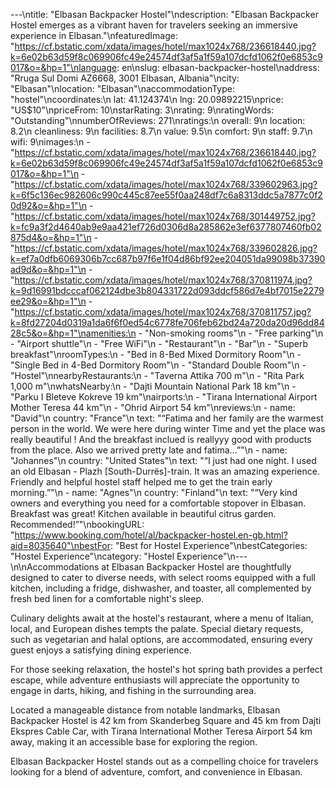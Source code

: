 ---\ntitle: "Elbasan Backpacker Hostel"\ndescription: "Elbasan Backpacker Hostel emerges as a vibrant haven for travelers seeking an immersive experience in Elbasan."\nfeaturedImage: "https://cf.bstatic.com/xdata/images/hotel/max1024x768/236618440.jpg?k=6e02b63d59f8c069906fc49e24574df3af5a1f59a107dcfd1062f0e6853c9017&o=&hp=1"\nlanguage: en\nslug: elbasan-backpacker-hostel\naddress: "Rruga Sul Domi AZ6668, 3001 Elbasan, Albania"\ncity: "Elbasan"\nlocation: "Elbasan"\naccommodationType: "hostel"\ncoordinates:\n  lat: 41.124374\n  lng: 20.09892215\nprice: "US$10"\npriceFrom: 10\nstarRating: 3\nrating: 9\nratingWords: "Outstanding"\nnumberOfReviews: 271\nratings:\n  overall: 9\n  location: 8.2\n  cleanliness: 9\n  facilities: 8.7\n  value: 9.5\n  comfort: 9\n  staff: 9.7\n  wifi: 9\nimages:\n  - "https://cf.bstatic.com/xdata/images/hotel/max1024x768/236618440.jpg?k=6e02b63d59f8c069906fc49e24574df3af5a1f59a107dcfd1062f0e6853c9017&o=&hp=1"\n  - "https://cf.bstatic.com/xdata/images/hotel/max1024x768/339602963.jpg?k=6f5c136ec982606c990c445c87ee55f0aa248df7c6a8313ddc5a7877c0f20d92&o=&hp=1"\n  - "https://cf.bstatic.com/xdata/images/hotel/max1024x768/301449752.jpg?k=fc9a3f2d4640ab9e9aa421ef726d0306d8a285862e3ef6377807460fb02875d4&o=&hp=1"\n  - "https://cf.bstatic.com/xdata/images/hotel/max1024x768/339602826.jpg?k=ef7a0dfb6069306b7cc687b97f6e1f04d86bf92ee204051da99098b37390ad9d&o=&hp=1"\n  - "https://cf.bstatic.com/xdata/images/hotel/max1024x768/370811974.jpg?k=9d16991bdcccaf062124dbe3b804331722d093ddcf586d7e4bf7015e2279ee29&o=&hp=1"\n  - "https://cf.bstatic.com/xdata/images/hotel/max1024x768/370811757.jpg?k=8fd27204d0319a1da6f6f0ed54c6778fe706feb62bd24a720da20d96dd8428c5&o=&hp=1"\namenities:\n  - "Non-smoking rooms"\n  - "Free parking"\n  - "Airport shuttle"\n  - "Free WiFi"\n  - "Restaurant"\n  - "Bar"\n  - "Superb breakfast"\nroomTypes:\n  - "Bed in 8-Bed Mixed Dormitory Room"\n  - "Single Bed in 4-Bed Dormitory Room"\n  - "Standard Double Room"\n  - "Hostel"\nnearbyRestaurants:\n  - "Taverna Attika 700 m"\n  - "Rita Park 1,000 m"\nwhatsNearby:\n  - "Dajti Mountain National Park 18 km"\n  - "Parku I Bleteve Kokreve 19 km"\nairports:\n  - "Tirana International Airport Mother Teresa 44 km"\n  - "Ohrid Airport 54 km"\nreviews:\n  - name: "David"\n    country: "France"\n    text: "“Fatima and her family are the warmest person in the world. We were here during winter Time and yet the place was really beautiful !
And the breakfast inclued is reallyyy good with products from the place.
Also we arrived pretty late and fatima...”"\n  - name: "Johannes"\n    country: "United States"\n    text: "“I just had one night. I used an old Elbasan - Plazh [South-Durrës]-train. It was an amazing experience. Friendly and helpful hostel staff helped me to get the train early morning.”"\n  - name: "Agnes"\n    country: "Finland"\n    text: "“Very kind owners and everything you need for a comfortable stopover in Elbasan. Breakfast was great! Kitchen available in beautiful citrus garden. Recommended!”"\nbookingURL: "https://www.booking.com/hotel/al/backpacker-hostel.en-gb.html?aid=8035640"\nbestFor: "Best for Hostel Experience"\nbestCategories: "Hostel Experience"\ncategory: "Hostel Experience"\n---\n\nAccommodations at Elbasan Backpacker Hostel are thoughtfully designed to cater to diverse needs, with select rooms equipped with a full kitchen, including a fridge, dishwasher, and toaster, all complemented by fresh bed linen for a comfortable night's sleep.

Culinary delights await at the hostel's restaurant, where a menu of Italian, local, and European dishes tempts the palate. Special dietary requests, such as vegetarian and halal options, are accommodated, ensuring every guest enjoys a satisfying dining experience.

For those seeking relaxation, the hostel's hot spring bath provides a perfect escape, while adventure enthusiasts will appreciate the opportunity to engage in darts, hiking, and fishing in the surrounding area. 

Located a manageable distance from notable landmarks, Elbasan Backpacker Hostel is 42 km from Skanderbeg Square and 45 km from Dajti Ekspres Cable Car, with Tirana International Mother Teresa Airport 54 km away, making it an accessible base for exploring the region.

Elbasan Backpacker Hostel stands out as a compelling choice for travelers looking for a blend of adventure, comfort, and convenience in Elbasan.